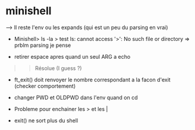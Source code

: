 # minishell

--> Il reste l'env ou les expands (qui est un peu du parsing en vrai)

- Minishell> ls -la > test
ls: cannot access '>': No such file or directory => prblm parsing je pense

- retirer espace apres quand un seul ARG a echo
>> Résolue (I guess ?)

- ft_exit() doit renvoyer le nombre correspondant a la facon d'exit (checker comportement)

- changer PWD et OLDPWD dans l'env quand on cd

- Probleme pour enchainer les > et les |

- exit() ne sort plus du shell
